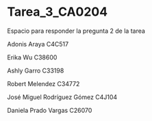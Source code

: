# Tarea\_3\_CA0204

Espacio para responder la pregunta 2 de la tarea

Adonis Araya C4C517

Erika Wu C38600

Ashly Garro C33198

Robert Melendez C34772

José Miguel Rodríguez Gómez C4J104

Daniela Prado Vargas C26070  
 
